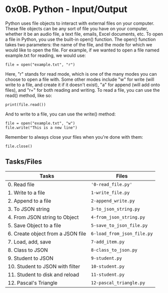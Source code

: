 # 0x0B. Python - Input/Output

Python uses file objects to interact with external files on your computer. These file objects can be any sort of file you have on your computer, whether it be an audio file, a text file, emails, Excel documents, etc.
To open a file in Python, you use the built-in open() function. The open() function takes two parameters: the name of the file, and the mode for which we would like to open the file.
For example, if we wanted to open a file named example.txt for reading, we would use:
```
file = open("example.txt", "r")
```
Here, "r" stands for read mode, which is one of the many modes you can choose to open a file with. Some other modes include "w" for write (will write to a file, and create it if it doesn't exist), "a" for append (will add onto files), and "r+" for both reading and writing.
To read a file, you can use the read() method, like so:
```
print(file.read())
```
And to write to a file, you can use the write() method:
```
file = open("example.txt", "w")
file.write("This is a new line")
```
Remember to always close your files when you're done with them:
```
file.close()
```


## Tasks/Files


|     Tasks           |Files                          |
|----------------|-------------------------------|
|0. Read file|`'0-read_file.py'`            |
|1. Write to a file|`1-write_file.py`            |
|2. Append to a file|`2-append_write.py`|
|3. To JSON string|`3-to_json_string.py`|
|4. From JSON string to Object|`4-from_json_string.py`|
|5. Save Object to a file|`5-save_to_json_file.py`|
|6. Create object from a JSON file|`6-load_from_json_file.py`|
|7. Load, add, save|`7-add_item.py`|
|8. Class to JSON|`8-class_to_json.py`|
|9. Student to JSON|`9-student.py`|
|10. Student to JSON with filter|`10-student.py`|
|11. Student to disk and reload|`11-student.py`|
|12. Pascal's Triangle|`12-pascal_triangle.py`|

